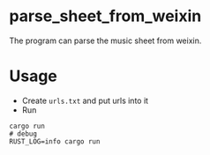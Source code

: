 # parse_sheet_from_weixin

The program can parse the music sheet from weixin.

# Usage

* Create `urls.txt` and put urls into it
* Run

```shell
cargo run
# debug
RUST_LOG=info cargo run
```

